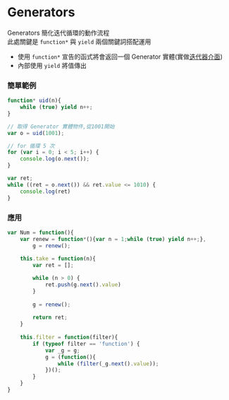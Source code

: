 # Generators

Generators 簡化迭代循環的動作流程<br>
此處關鍵是 `function*` 與 `yield` 兩個關鍵詞搭配運用

- 使用 `function*` 宣告的函式將會返回一個 Generator 實體(實做[迭代器介面])
- 內部使用 `yield` 將值傳出


### 簡單範例
```js
function* uid(n){
    while (true) yield n++;
}

// 取得 Generator 實體物件,從1001開始
var o = uid(1001);

// for 循環 5 次
for (var i = 0; i < 5; i++) {
    console.log(o.next());
}

var ret;
while ((ret = o.next()) && ret.value <= 1010) {
    console.log(ret)
}
```

### 應用
```js
var Num = function(){
    var renew = function*(){var n = 1;while (true) yield n++;},
        g = renew();
    
    this.take = function(n){
        var ret = [];

        while (n > 0) {
            ret.push(g.next().value)
        }
        
        g = renew();
        
        return ret;
    }
    
    this.filter = function(filter){
        if (typeof filter == 'function') {
            var _g = g;
            g = (function(){
                while (filter(_g.next().value));
            })();
        }
    }
}


```

[迭代器介面]:iterators-for-of.md#interfaces